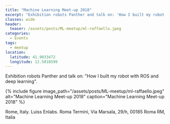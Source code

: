 ```yaml
---
title: "Machine Learning Meet-up 2018"
excerpt: "Exhibition robots Panther and talk on: 'How I built my robot with ROS and deep learning'"
classes: wide
header:
  teaser: /assets/posts/ML-meetup/ml-raffaello.jpeg
categories:
  - Events
tags:
  - meetup
location:
  latitude: 41.9033472
  longitude: 12.5010599
---
```


Exhibition robots Panther and talk on: "How I built my robot with ROS and deep learning".

{% include figure image_path="/assets/posts/ML-meetup/ml-raffaello.jpeg" alt="Machine Learning Meet-up 2018" caption="Machine Learning Meet-up 2018" %}

Rome, Italy. Luiss Enlabs. Roma Termini, Via Marsala, 29/h, 00185 Roma RM, Italia

